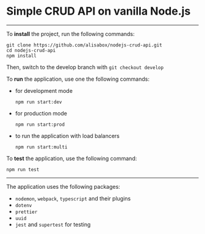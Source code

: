 # Simple CRUD API on vanilla Node.js

---

To **install** the project, run the following commands:

```
git clone https://github.com/alisabox/nodejs-crud-api.git
cd nodejs-crud-api
npm install
```

Then, switch to the develop branch with `git checkout develop`

To **run** the application, use one the following commands:

- for development mode
  ```
  npm run start:dev
  ```
- for production mode
  ```
  npm run start:prod
  ```
- to run the application with load balancers
  ```
  npm run start:multi
  ```

To **test** the application, use the following command:

```
npm run test
```

---

The application uses the following packages:

- `nodemon`, `webpack`, `typescript` and their plugins
- `dotenv`
- `prettier`
- `uuid`
- `jest` and `supertest` for testing
